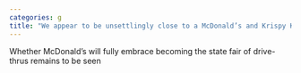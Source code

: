 ```yaml
---
categories: g
title: "We appear to be unsettlingly close to a McDonald’s and Krispy Kreme “doughnut burger” collaboration"
---
```

Whether McDonald’s will fully embrace becoming the state fair of drive-thrus remains to be seen 